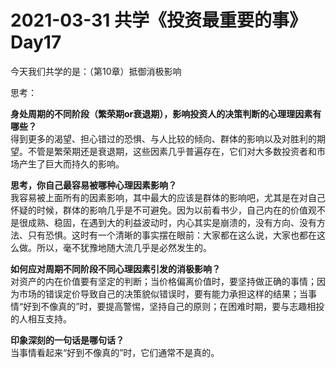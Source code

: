 # 2021-03-31 共学《投资最重要的事》 Day17
今天我们共学的是：（第10章）抵御消极影响
 
思考：

**身处周期的不同阶段（繁荣期or衰退期），影响投资人的决策判断的心理理因素有哪些？**  
得到更多的渴望、担心错过的恐惧、与人比较的倾向、群体的影响以及对胜利的期望。不管是繁荣期还是衰退期，这些因素几乎普遍存在，它们对大多数投资者和市场产生了巨大而持久的影响。

**思考，你自己最容易被哪种心理因素影响？**  
我容易被上面所有的因素影响，其中最大的应该是群体的影响吧，尤其是在对自己怀疑的时候，群体的影响几乎是不可避免。因为以前看书少，自己内在的价值观不是很成熟、稳固，在遇到大的利益波动时，内心其实是崩溃的，没有方向、没有方法、只有恐惧。这时有一个清晰的事实摆在眼前：大家都在这么说，大家也都在这么做。所以，毫不犹豫地随大流几乎是必然发生的。

**如何应对周期不同阶段不同心理因素引发的消极影响？**  
对资产的内在价值要有坚定的判断；当价格偏离价值时，要坚持做正确的事情；因为市场的错误定价导致自己的决策貌似错误时，要有能力承担这样的结果；当事情“好到不像真的”时，要提高警惕，坚持自己的原则；在困难时期，要与志趣相投的人相互支持。

**印象深刻的一句话是哪句话？**  
当事情看起来“好到不像真的”时，它们通常不是真的。
